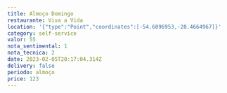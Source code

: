 ```yaml
---
title: Almoço Domingo
restaurante: Viva a Vida
location: '{"type":"Point","coordinates":[-54.6096953,-20.4664967]}'
category: self-service
valor: 55
nota_sentimental: 1
nota_tecnica: 2
date: 2023-02-05T20:17:04.314Z
delivery: false
periodo: almoço
price: 123
---
```

